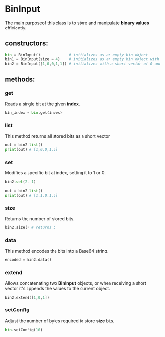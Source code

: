 # BinInput
The main purposeof this class is to store and manipulate **binary values** efficiently.  
## constructors:
```python
bin = BinInput()             # initializes as an empty bin object
bin1 = BinInput(size = 4)    # initializes as an empty bin object with a especifc size
bin2 = BinInput([1,0,0,1,1]) # initializes with a short vector of 0 and 1
```
## methods:
### get
Reads a single bit at the given **index**.
```python
bin_index = bin.get(index)
```
### list
This method returns all stored bits as a short vector.
```python
out = bin2.list()
print(out) # [1,0,0,1,1]
```
### set
Modifies a specific bit at index, setting it to 1 or 0.
```python
bin2.set(2, 1)

out = bin2.list()
print(out) # [1,1,0,1,1]
```
### size
Returns the number of stored bits.
```python
bin2.size() # returns 5
```
### data
This method encodes the bits into a Base64 string.
```python
encoded = bin2.data()
```
### extend
Allows concatenating two **BinInput** objects, or when receiving a short vector it's appends the values to the current object.
```python
bin2.extend([1,0,1])
```
### setConfig
Adjust the number of bytes required to store **size** bits.
```python
bin.setConfig(10)
```
